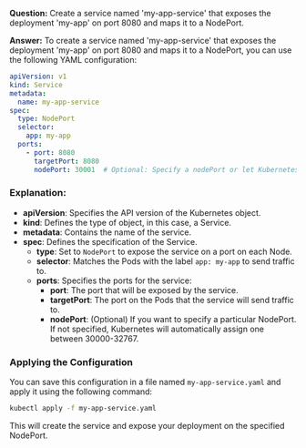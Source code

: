 
**Question:**
Create a service named 'my-app-service' that exposes the deployment 'my-app' on port 8080 and maps it to a NodePort.

**Answer:**
To create a service named 'my-app-service' that exposes the deployment 'my-app' on port 8080 and maps it to a NodePort, you can use the following YAML configuration:

```yaml
apiVersion: v1
kind: Service
metadata:
  name: my-app-service
spec:
  type: NodePort
  selector:
    app: my-app
  ports:
    - port: 8080
      targetPort: 8080
      nodePort: 30001  # Optional: Specify a nodePort or let Kubernetes assign one
```

### Explanation:
- **apiVersion**: Specifies the API version of the Kubernetes object.
- **kind**: Defines the type of object, in this case, a Service.
- **metadata**: Contains the name of the service.
- **spec**: Defines the specification of the Service.
  - **type**: Set to `NodePort` to expose the service on a port on each Node.
  - **selector**: Matches the Pods with the label `app: my-app` to send traffic to.
  - **ports**: Specifies the ports for the service:
    - **port**: The port that will be exposed by the service.
    - **targetPort**: The port on the Pods that the service will send traffic to.
    - **nodePort**: (Optional) If you want to specify a particular NodePort. If not specified, Kubernetes will automatically assign one between 30000-32767.

### Applying the Configuration
You can save this configuration in a file named `my-app-service.yaml` and apply it using the following command:

```bash
kubectl apply -f my-app-service.yaml
```

This will create the service and expose your deployment on the specified NodePort.
